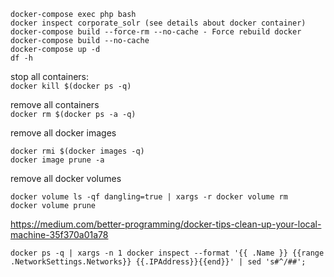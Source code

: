 ```
docker-compose exec php bash
docker inspect corporate_solr (see details about docker container)
docker-compose build --force-rm --no-cache - Force rebuild docker
docker-compose build --no-cache
docker-compose up -d
df -h
```

stop all containers:  
```docker kill $(docker ps -q)```

remove all containers  
```docker rm $(docker ps -a -q)```

remove all docker images  
```
docker rmi $(docker images -q)
docker image prune -a
```

remove all docker volumes  
```
docker volume ls -qf dangling=true | xargs -r docker volume rm
docker volume prune
```
https://medium.com/better-programming/docker-tips-clean-up-your-local-machine-35f370a01a78

```
docker ps -q | xargs -n 1 docker inspect --format '{{ .Name }} {{range .NetworkSettings.Networks}} {{.IPAddress}}{{end}}' | sed 's#^/##';
```
